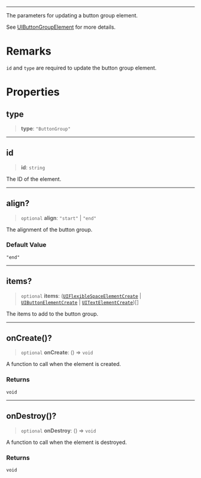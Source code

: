 ***

The parameters for updating a button group element.

See [UIButtonGroupElement](UIButtonGroupElement.md) for more details.

# Remarks

`id` and `type` are required to update the button group element.

# Properties

## type

> **type**: `"ButtonGroup"`

***

## id

> **id**: `string`

The ID of the element.

***

## align?

> `optional` **align**: `"start"` | `"end"`

The alignment of the button group.

### Default Value

`"end"`

***

## items?

> `optional` **items**: ([`UIFlexibleSpaceElementCreate`](UIFlexibleSpaceElementCreate.md) | [`UIButtonElementCreate`](UIButtonElementCreate.md) | [`UITextElementCreate`](UITextElementCreate.md))\[]

The items to add to the button group.

***

## onCreate()?

> `optional` **onCreate**: () => `void`

A function to call when the element is created.

### Returns

`void`

***

## onDestroy()?

> `optional` **onDestroy**: () => `void`

A function to call when the element is destroyed.

### Returns

`void`
